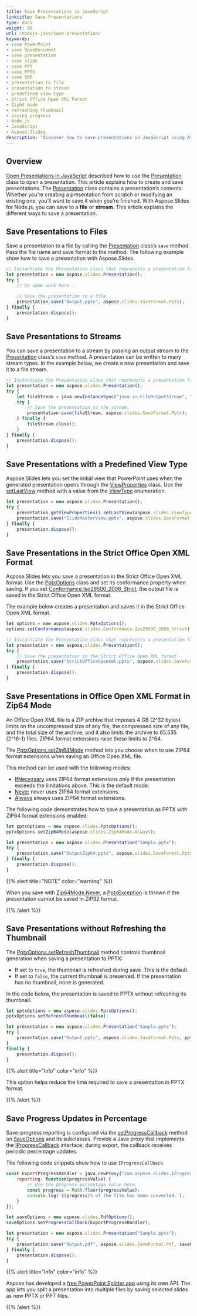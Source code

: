 ```yaml
---
title: Save Presentations in JavaScript
linktitle: Save Presentations
type: docs
weight: 80
url: /nodejs-java/save-presentation/
keywords:
- save PowerPoint
- save OpenDocument
- save presentation
- save slide
- save PPT
- save PPTX
- save ODP
- presentation to file
- presentation to stream
- predefined view type
- Strict Office Open XML Format
- Zip64 mode
- refreshing thumbnail
- saving progress
- Node.js
- JavaScript
- Aspose.Slides
description: "Discover how to save presentations in JavaScript using Aspose.Slides—export to PowerPoint or OpenDocument while retaining layouts, fonts and effects."
---
```


## **Overview**

[Open Presentations in JavaScript](/slides/nodejs-java/open-presentation/) described how to use the [Presentation](https://reference.aspose.com/slides/nodejs-java/aspose.slides/presentation/) class to open a presentation. This article explains how to create and save presentations. The [Presentation](https://reference.aspose.com/slides/nodejs-java/aspose.slides/presentation/) class contains a presentation’s contents. Whether you’re creating a presentation from scratch or modifying an existing one, you’ll want to save it when you’re finished. With Aspose.Slides for Node.js, you can save to a **file** or **stream**. This article explains the different ways to save a presentation.

## **Save Presentations to Files**

Save a presentation to a file by calling the [Presentation](https://reference.aspose.com/slides/nodejs-java/aspose.slides/presentation/) class’s `save` method. Pass the file name and save format to the method. The following example show how to save a presentation with Aspose.Slides.

```js
// Instantiate the Presentation class that represents a presentation file.
let presentation = new aspose.slides.Presentation();
try {
    // Do some work here...

    // Save the presentation to a file.
    presentation.save("Output.pptx", aspose.slides.SaveFormat.Pptx);
} finally {
    presentation.dispose();
}
```

## **Save Presentations to Streams**

You can save a presentation to a stream by passing an output stream to the [Presentation](https://reference.aspose.com/slides/nodejs-java/aspose.slides/presentation/) class’s `save` method. A presentation can be written to many stream types. In the example below, we create a new presentation and save it to a file stream.

```js
// Instantiate the Presentation class that represents a presentation file.
let presentation = new aspose.slides.Presentation();
try {
    let fileStream = java.newInstanceSync("java.io.FileOutputStream", "Output.pptx");
    try {
        // Save the presentation to the stream.
        presentation.save(fileStream, aspose.slides.SaveFormat.Pptx);
    } finally {
        fileStream.close();
    }
} finally {
    presentation.dispose();
}
```

## **Save Presentations with a Predefined View Type**

Aspose.Slides lets you set the initial view that PowerPoint uses when the generated presentation opens through the [ViewProperties](https://reference.aspose.com/slides/nodejs-java/aspose.slides/viewproperties/) class. Use the [setLastView](https://reference.aspose.com/slides/nodejs-java/aspose.slides/viewproperties/#setLastView) method with a value from the [ViewType](https://reference.aspose.com/slides/nodejs-java/aspose.slides/viewtype/) enumeration.

```js
let presentation = new aspose.slides.Presentation();
try {
    presentation.getViewProperties().setLastView(aspose.slides.ViewType.SlideMasterView);
    presentation.save("SlideMasterView.pptx", aspose.slides.SaveFormat.Pptx);
} finally {
    presentation.dispose();
}
```

## **Save Presentations in the Strict Office Open XML Format**

Aspose.Slides lets you save a presentation in the Strict Office Open XML format. Use the [PptxOptions](https://reference.aspose.com/slides/nodejs-java/aspose.slides/pptxoptions/) class and set its conformance property when saving. If you set [Conformance.Iso29500_2008_Strict](https://reference.aspose.com/slides/nodejs-java/aspose.slides/conformance/#Iso29500_2008_Strict), the output file is saved in the Strict Office Open XML format.

The example below creates a presentation and saves it in the Strict Office Open XML format.

```js
let options = new aspose.slides.PptxOptions();
options.setConformance(aspose.slides.Conformance.Iso29500_2008_Strict);

// Instantiate the Presentation class that represents a presentation file.
let presentation = new aspose.slides.Presentation();
try {
    // Save the presentation in the Strict Office Open XML format.
    presentation.save("StrictOfficeOpenXml.pptx", aspose.slides.SaveFormat.Pptx, options);
} finally {
    presentation.dispose();
}
```

## **Save Presentations in Office Open XML Format in Zip64 Mode**

An Office Open XML file is a ZIP archive that imposes 4 GB (2^32 bytes) limits on the uncompressed size of any file, the compressed size of any file, and the total size of the archive, and it also limits the archive to 65,535 (2^16-1) files. ZIP64 format extensions raise these limits to 2^64.

The [PptxOptions.setZip64Mode](https://reference.aspose.com/slides/nodejs-java/aspose.slides/pptxoptions/#getZip64Mode) method lets you choose when to use ZIP64 format extensions when saving an Office Open XML file.

This method can be used with the following modes:

- [IfNecessary](https://reference.aspose.com/slides/nodejs-java/aspose.slides/zip64mode/#IfNecessary) uses ZIP64 format extensions only if the presentation exceeds the limitations above. This is the default mode.
- [Never](https://reference.aspose.com/slides/nodejs-java/aspose.slides/zip64mode/#Never) never uses ZIP64 format extensions.
- [Always](https://reference.aspose.com/slides/nodejs-java/aspose.slides/zip64mode/#Always) always uses ZIP64 format extensions.

The following code demonstrates how to save a presentation as PPTX with ZIP64 format extensions enabled:

```js
let pptxOptions = new aspose.slides.PptxOptions();
pptxOptions.setZip64Mode(aspose.slides.Zip64Mode.Always);

let presentation = new aspose.slides.Presentation("Sample.pptx");
try {
    presentation.save("OutputZip64.pptx", aspose.slides.SaveFormat.Pptx, pptxOptions);
} finally {
    presentation.dispose();
}
```

{{% alert title="NOTE" color="warning" %}}

When you save with [Zip64Mode.Never](https://reference.aspose.com/slides/nodejs-java/aspose.slides/zip64mode/#Never), a [PptxException](https://reference.aspose.com/slides/nodejs-java/aspose.slides/pptxexception/) is thrown if the presentation cannot be saved in ZIP32 format.

{{% /alert %}}

## **Save Presentations without Refreshing the Thumbnail**

The [PptxOptions.setRefreshThumbnail](https://reference.aspose.com/slides/nodejs-java/aspose.slides/pptxoptions/#setRefreshThumbnail) method controls thumbnail generation when saving a presentation to PPTX:

- If set to `true`, the thumbnail is refreshed during save. This is the default.
- If set to `false`, the current thumbnail is preserved. If the presentation has no thumbnail, none is generated.

In the code below, the presentation is saved to PPTX without refreshing its thumbnail.

```js
let pptxOptions = new aspose.slides.PptxOptions();
pptxOptions.setRefreshThumbnail(false);

let presentation = new aspose.slides.Presentation("Sample.pptx");
try {
    presentation.save("Output.pptx", aspose.slides.SaveFormat.Pptx, pptxOptions);
}
finally {
    presentation.dispose();
}
```

{{% alert title="Info" color="info" %}}

This option helps reduce the time required to save a presentation in PPTX format.

{{% /alert %}}

## **Save Progress Updates in Percentage**

Save-progress reporting is configured via the [setProgressCallback](https://reference.aspose.com/slides/nodejs-java/aspose.slides/saveoptions/#setProgressCallback) method on [SaveOptions](https://reference.aspose.com/slides/nodejs-java/aspose.slides/saveoptions/) and its subclasses. Provide a Java proxy that implements the [IProgressCallback](https://reference.aspose.com/slides/java/com.aspose.slides/iprogresscallback/) interface; during export, the callback receives periodic percentage updates.

The following code snippets show how to use `IProgressCallback`.

```javascript
const ExportProgressHandler = java.newProxy("com.aspose.slides.IProgressCallback", {
    reporting: function(progressValue) {
        // Use the progress percentage value here.
        const progress = Math.floor(progressValue);
        console.log(`${progress}% of the file has been converted.`);
    }
});

let saveOptions = new aspose.slides.PdfOptions();
saveOptions.setProgressCallback(ExportProgressHandler);

let presentation = new aspose.slides.Presentation("Sample.pptx");
try {
    presentation.save("Output.pdf", aspose.slides.SaveFormat.Pdf, saveOptions);
} finally {
    presentation.dispose();
}
```

{{% alert title="Info" color="info" %}}

Aspose has developed a [free PowerPoint Splitter app](https://products.aspose.app/slides/splitter) using its own API. The app lets you split a presentation into multiple files by saving selected slides as new PPTX or PPT files.

{{% /alert %}}
